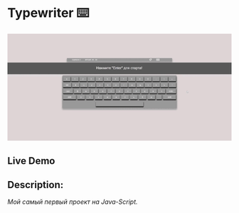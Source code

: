 # Typewriter ⌨️

![alt text](<./ProjectPreview.gif>)

## Live Demo

## Description:

_Мой самый первый проект на Java-Script._